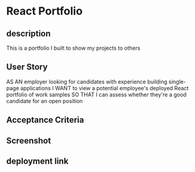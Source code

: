 # React Portfolio 
## description
This is a portfolio I built to show my projects to others
## User Story
AS AN employer looking for candidates with experience building single-page applications
I WANT to view a potential employee's deployed React portfolio of work samples
SO THAT I can assess whether they're a good candidate for an open position
## Acceptance Criteria
## Screenshot
## deployment link